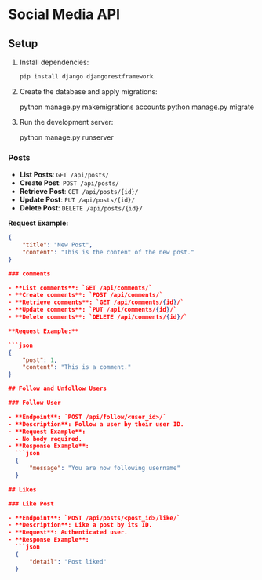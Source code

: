 # Social Media API

## Setup

1. Install dependencies:

   ```bash
   pip install django djangorestframework

2. Create the database and apply migrations:

    python manage.py makemigrations accounts
    python manage.py migrate

3. Run the development server:

    python manage.py runserver

### Posts

- **List Posts**: `GET /api/posts/`
- **Create Post**: `POST /api/posts/`
- **Retrieve Post**: `GET /api/posts/{id}/`
- **Update Post**: `PUT /api/posts/{id}/`
- **Delete Post**: `DELETE /api/posts/{id}/`

**Request Example:**

```json
{
    "title": "New Post",
    "content": "This is the content of the new post."
}

### comments

- **List comments**: `GET /api/comments/`
- **Create comments**: `POST /api/comments/`
- **Retrieve comments**: `GET /api/comments/{id}/`
- **Update comments**: `PUT /api/comments/{id}/`
- **Delete comments**: `DELETE /api/comments/{id}/`

**Request Example:**

```json
{
    "post": 1,
    "content": "This is a comment."
}

## Follow and Unfollow Users

### Follow User

- **Endpoint**: `POST /api/follow/<user_id>/`
- **Description**: Follow a user by their user ID.
- **Request Example**:
  - No body required.
- **Response Example**:
  ```json
  {
      "message": "You are now following username"
  }

## Likes

### Like Post

- **Endpoint**: `POST /api/posts/<post_id>/like/`
- **Description**: Like a post by its ID.
- **Request**: Authenticated user.
- **Response Example**:
  ```json
  {
      "detail": "Post liked"
  }
